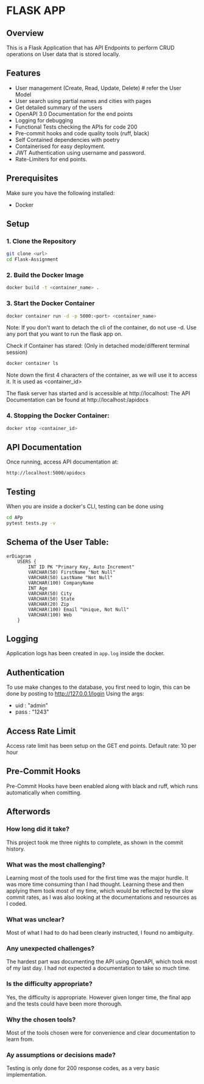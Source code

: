 # FLASK APP

## Overview
This is a Flask Application that has API Endpoints to perform CRUD operations on User data that is stored locally.

## Features
- User management (Create, Read, Update, Delete)  # refer the User Model
- User search using partial names and cities with pages
- Get detailed summary of the users
- OpenAPI 3.0 Documentation for the end points
- Logging for debugging
- Functional Tests checking the APIs for code 200
- Pre-commit hooks and code quality tools (ruff, black)
- Self Contained dependencies with poetry
- Containerised for easy deployment.
- JWT Authentication using username and password.
- Rate-Limiters for end points.

## Prerequisites
Make sure you have the following installed:
- Docker

## Setup

### 1. Clone the Repository
```bash
git clone <url>
cd Flask-Assignment
```

### 2. Build the Docker Image
```bash
docker build -t <container_name> .
```

### 3. Start the Docker Container
```bash
docker container run -d -p 5000:<port> <container_name>
```
Note: If you don't want to detach the cli of the container, do not use -d.
Use any port that you want to run the flask app on.

Check if Container has stared: (Only in detached mode/different terminal session)
```bash
docker container ls
```
Note down the first 4 characters of the container, as we will use it to access it.
It is used as <container_id>

The flask server has started and is accessible at http://localhost:<port>
The API Documentation can be found at http://localhost:<port>/apidocs

### 4. Stopping the Docker Container:
```bash
docker stop <container_id>
```

## API Documentation
Once running, access API documentation at:
```
http://localhost:5000/apidocs
```

## Testing
When you are inside a docker's CLI, testing can be done using
```bash
cd APp
pytest tests.py -v
```

## Schema of the User Table:
```mermaid
erDiagram
    USERS {
        INT ID PK "Primary Key, Auto Increment"
        VARCHAR(50) FirstName "Not Null"
        VARCHAR(50) LastName "Not Null"
        VARCHAR(100) CompanyName
        INT Age
        VARCHAR(50) City
        VARCHAR(50) State
        VARCHAR(20) Zip
        VARCHAR(100) Email "Unique, Not Null"
        VARCHAR(100) Web
    }
```

## Logging
Application logs has been created in ```app.log``` inside the docker.

## Authentication
To use make changes to the database, you first need to login, this can be done by posting to http://127.0.0.1/login
Using the args: 
  * uid : "admin"
  * pass : "1243"

## Access Rate Limit
Access rate limit has been setup on the GET end points.
Default rate: 10 per hour


## Pre-Commit Hooks
Pre-Commit Hooks have been enabled along with black and ruff, which runs automatically when comitting.


## Afterwords
### How long did it take?
This project took me three nights to complete, as shown in the commit history.

### What was the most challenging?
Learning most of the tools used for the first time was the major hurdle. It was more time consuming than I had thought.
Learning these and then applying them took most of my time, which would be reflected by the slow commit rates, as I was 
also looking at the documentations and resources as I coded.


### What was unclear?
Most of what I had to do had been clearly instructed, I found no ambiguity.

### Any unexpected challenges?
The hardest part was documenting the API using OpenAPI, which took most of my last day.
I had not expected a documentation to take so much time.

### Is the difficulty appropriate?
Yes, the difficulty is appropriate. However given longer time, the final app and the tests could have been more thorough.

### Why the chosen tools?
Most of the tools chosen were for convenience and clear documentation to learn from.

### Ay assumptions or decisions made?
Testing is only done for 200 response codes, as a very basic implementation.
